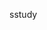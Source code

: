 <script setup>
  import { onMounted } from 'vue'
  onMounted(() => {
    location.replace('https://sstudy.wiki')
  })
</script>

sstudy
